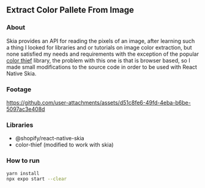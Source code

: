 ## Extract Color Pallete From Image

### About
Skia provides an API for reading the pixels of an image, after learning such a thing I looked for libraries and or tutorials on image color extraction, but none satisfied my needs and requirements with the exception of the popular [color thief](https://github.com/lokesh/color-thief) library, the problem with this one is that is browser based, so I made small modifications to the source code in order to be used with React Native Skia.

### Footage
https://github.com/user-attachments/assets/d51c8fe6-49fd-4eba-b6be-5097ac3e408d

### Libraries
- @shopify/react-native-skia
- color-thief (modified to work with skia)

### How to run
```sh
yarn install
npx expo start --clear
```
